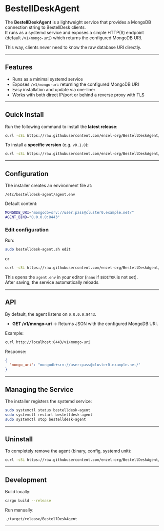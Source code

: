 # BestellDeskAgent

The **BestellDeskAgent** is a lightweight service that provides a MongoDB connection string to BestellDesk clients.  
It runs as a systemd service and exposes a simple HTTP(S) endpoint (default `/v1/mongo-uri`) which returns the configured MongoDB URI.  

This way, clients never need to know the raw database URI directly.

---

## Features

- Runs as a minimal systemd service
- Exposes `/v1/mongo-uri` returning the configured MongoDB URI
- Easy installation and update via one-liner
- Works with both direct IP/port or behind a reverse proxy with TLS

---

## Quick Install

Run the following command to install the **latest release**:

```bash
curl -sSL https://raw.githubusercontent.com/enzel-org/BestellDeskAgent/master/bestelldesk-agent.sh | bash -s install
```

To install a **specific version** (e.g. `v0.1.0`):

```bash
curl -sSL https://raw.githubusercontent.com/enzel-org/BestellDeskAgent/master/bestelldesk-agent.sh | VERSION=v0.1.0 bash -s install
```

---

## Configuration

The installer creates an environment file at:

```
/etc/bestelldesk-agent/agent.env
```

Default content:

```bash
MONGODB_URI="mongodb+srv://user:pass@cluster0.example.net/"
AGENT_BIND="0.0.0.0:8443"
```

### Edit configuration

Run:

```bash
sudo bestelldesk-agent.sh edit
```
or
```bash
curl -sSL https://raw.githubusercontent.com/enzel-org/BestellDeskAgent/master/bestelldesk-agent.sh | bash -s edit
```

This opens the `agent.env` in your editor (`nano` if `$EDITOR` is not set).  
After saving, the service automatically reloads.

---

## API

By default, the agent listens on `0.0.0.0:8443`.

- **GET /v1/mongo-uri** → Returns JSON with the configured MongoDB URI.

Example:

```bash
curl http://localhost:8443/v1/mongo-uri
```

Response:

```json
{
  "mongo_uri": "mongodb+srv://user:pass@cluster0.example.net/"
}
```

---

## Managing the Service

The installer registers the systemd service:

```bash
sudo systemctl status bestelldesk-agent
sudo systemctl restart bestelldesk-agent
sudo systemctl stop bestelldesk-agent
```

---

## Uninstall

To completely remove the agent (binary, config, systemd unit):

```bash
curl -sSL https://raw.githubusercontent.com/enzel-org/BestellDeskAgent/master/bestelldesk-agent.sh | bash -s uninstall
```

---

## Development

Build locally:

```bash
cargo build --release
```

Run manually:

```bash
./target/release/BestellDeskAgent
```

---
